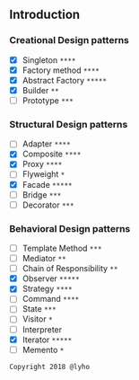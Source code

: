 ## Introduction
### Creational Design patterns
- [x] Singleton `****`
- [x] Factory method `****`
- [x] Abstract Factory `*****`
- [x] Builder `**`
- [ ] Prototype `***`
### Structural Design patterns
- [ ] Adapter `****`
- [x] Composite `****`
- [x] Proxy `****`
- [ ] Flyweight `*`
- [x] Facade `*****`
- [ ] Bridge `***`
- [ ] Decorator `***`
### Behavioral Design patterns
- [ ] Template Method `***`
- [ ] Mediator `**`
- [ ] Chain of Responsibility `**`
- [x] Observer `*****`
- [x] Strategy `****`
- [ ] Command `****`
- [ ] State `***`
- [ ] Visitor `*`
- [ ] Interpreter 
- [x] Iterator `*****`
- [ ] Memento `*`

`Copyright 2018 @lyho`